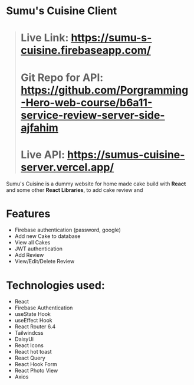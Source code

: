# **Sumu's Cuisine  Client**

> # Live Link: https://sumu-s-cuisine.firebaseapp.com/
> # Git Repo for API:  https://github.com/Porgramming-Hero-web-course/b6a11-service-review-server-side-ajfahim
> # Live API:  https://sumus-cuisine-server.vercel.app/

Sumu's Cuisine is a dummy website for home made cake build with **React** and some other **React Libraries**, to add cake review and

# Features
- Firebase authentication (password, google)
- Add new Cake to database
- View all Cakes
- JWT authentication
- Add Review
- View/Edit/Delete Review



# Technologies used:
- React
- Firebase Authentication
- useState Hook
- useEffect Hook
- React Router 6.4
- Tailwindcss
- DaisyUi
- React Icons
- React hot toast
- React Query
- React Hook Form
- React Photo View
- Axios



